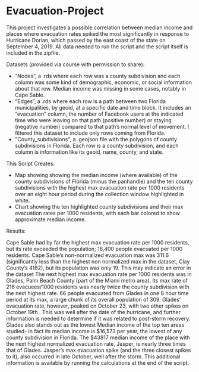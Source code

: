 # Evacuation-Project

This project investigates a possible correlation between median income and places where evacuation rates spiked the most significantly in response to Hurricane Dorian, which passed by the east coast of the state on September 4, 2019.
All data needed to run the script and the script itself is included in the zipfile.

Datasets (provided via course with permission to share):
- “Nodes”, a .rds where each row was a county subdivision and each column was some kind of demographic, economic, or social information about that row. Median income was missing in some cases, notably in Cape Sable.
- “Edges”, a .rds where each row is a path between two Florida municipalities, by geoid, at a specific date and time block. It includes an “evacuation” column, the number of Facebook users at the indicated time who were leaving on that path (positive number) or staying (negative number) compared to that path’s normal level of movement. I filtered this dataset to include only rows coming from Florida.
- "County_subdivisions", a .geojson file with the polygons of county subdivisions in Florida. Each row is a county subdivision, and each column is information like its geoid, name, county, and state.

This Script Creates:
- Map showing showing the median income (where available) of the county subdivisions of Florida (minus the panhandle) and the ten county subdivisions with the highest max evacuation rate per 1000 residents over an eight hour period during the collection window highlighted in white.
- Chart showing the ten highlighted county subdivisions and their max evacuation rates per 1000 residents, with each bar colored to show approximate median income. 

Results:

Cape Sable had by far the highest max evacuation rate per 1000 residents, but its rate exceeded the population; 16,400 people evacuated per 1000 residents. Cape Sable’s non-normalized evacuation max was 311.6 (significantly less than the highest non normalized max in the dataset, Clay County’s 4182), but its population was only 19. This may indicate an error in the dataset
	The next highest max evacuation rate per 1000 residents was in Glades, Palm Beach County (part of the Miami metro area). Its max rate of 216 evacuees/1000 residents was nearly twice the county subdivision with the next highest rate. 66 people evacuated from Glades in one 8 hour time period at its max, a large chunk of its overall population of 309. Glades’ evacuation rate, however, peaked on October 23, with two other spikes on October 19th . This was well after the date of the hurricane, and further information is needed to determine if it was related to post-storm recovery. Glades also stands out as the lowest Median income of the top ten areas studied- in fact its median income is $16,573 per year, the lowest of any county subdivision in Florida. The $43817 median income of the place with the next highest normalized evacuation rate, Jasper, is nearly three times that of Glades. Jasper’s max evacuation spike (and the three closest spikes to it), also occurred in late October, well after the storm.  This additional information is available by running the calculations at the end of the script.


